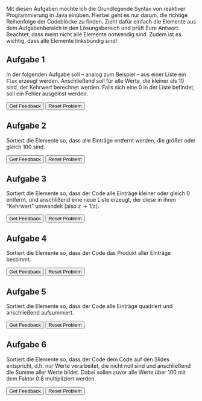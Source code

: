 Mit diesen Aufgaben möchte ich die Grundlegende Syntax von reaktiver Programmierung in Java einüben.
Hierbei geht es nur darum, die richtige Reihenfolge der Codeblöcke zu finden.
Zieht dafür einfach die Elemente aus dem Aufgabenbereich in den Lösungsbereich und prüft Eure Antwort.
Beachtet, dass meist nicht alle Elemente notwendig sind.
Zudem ist es wichtig, dass alle Elemente linksbündig sind!

##  Aufgabe 1
In der folgenden Aufgabe soll – analog zum Beispiel – aus einer Liste ein `Flux` erzeugt werden. Anschließend soll für alle Werte, die kleiner als 10 sind, der Kehrwert berechnet werden. Falls sich eine 0 in der Liste befindet, soll ein Fehler ausgelöst werden.


<div id="Task1-sortableTrash" class="sortable-code"></div> 
<div id="Task1-sortable" class="sortable-code"></div> 
<div style="clear:both;"></div> 
<p> 
    <input id="Task1-feedbackLink" value="Get Feedback" type="button" /> 
    <input id="Task1-newInstanceLink" value="Reset Problem" type="button" /> 
</p> 
<script type="text/javascript"> 
(function(){
  var initial = "Flux.fromIterable(List.of(5,15,3,0,17,-1))\n" +
    ".filter(i -&gt; i &lt; 10)\n" +
    ".map(i-&gt;  {\n" +
    "if (i == 0) {throw new IllegalArgumentException(&quot;Division by zero!&quot;);}\n" +
    "return (double) 1/i;}\n" +
    ")\n" +
    ".subscribe(\n" +
    "i -&gt; System.out.print(i + &quot;,&quot;),\n" +
    "err -&gt; System.err.println(err.toString())\n" +
    ");\n" +
    ".filter(i -&gt; i &gt;= 10) #distractor\n" +
    "return 1/i;} #distractor\n" +
    ".map(list -&gt; { #distractor\n" +
    "for(int i: list){ #distractor\n" +
    "} #distractor\n" +
    "Flux.just(List.of(5,15,3,0,17,-1)) #distractor";
  var parsonsPuzzle = new ParsonsWidget({
    "sortableId": "Task1-sortable",
    "max_wrong_lines": 10,
    "grader": ParsonsWidget._graders.LineBasedGrader,
    "exec_limit": 2500,
    "can_indent": true,
    "x_indent": 50,
    "lang": "en",
    "show_feedback": true,
    "trashId": "Task1-sortableTrash"
  });
  parsonsPuzzle.init(initial);
  parsonsPuzzle.shuffleLines();
  $("#Task1-newInstanceLink").click(function(event){ 
      event.preventDefault(); 
      parsonsPuzzle.shuffleLines(); 
  }); 
  $("#Task1-feedbackLink").click(function(event){ 
      event.preventDefault(); 
      parsonsPuzzle.getFeedback(); 
  }); 
})(); 
</script>

## Aufgabe 2

Sortiert die Elemente so, dass alle Einträge entfernt werden, die größer oder gleich 100 sind.


<div id="A2-sortableTrash" class="sortable-code"></div> 
<div id="A2-sortable" class="sortable-code"></div> 
<div style="clear:both;"></div> 
<p> 
    <input id="A2-feedbackLink" value="Get Feedback" type="button" /> 
    <input id="A2-newInstanceLink" value="Reset Problem" type="button" /> 
</p> 
<script type="text/javascript"> 
(function(){
  var initial = "List&lt;Integer&gt; neueListeMitZahlen2 = listeMitZahlen\n" +
    ".stream()\n" +
    ".filter(z -&gt; z &lt; 100)\n" +
    ".toList();\n" +
    ".filter(z -&gt; z + 100) #distractor\n" +
    ".filter(z -&gt; z &gt;= 100) #distractor";
  var parsonsPuzzle = new ParsonsWidget({
    "sortableId": "A2-sortable",
    "max_wrong_lines": 10,
    "grader": ParsonsWidget._graders.LineBasedGrader,
    "exec_limit": 2500,
    "can_indent": true,
    "x_indent": 50,
    "lang": "en",
    "show_feedback": true,
    "trashId": "A2-sortableTrash"
  });
  parsonsPuzzle.init(initial);
  parsonsPuzzle.shuffleLines();
  $("#A2-newInstanceLink").click(function(event){ 
      event.preventDefault(); 
      parsonsPuzzle.shuffleLines(); 
  }); 
  $("#A2-feedbackLink").click(function(event){ 
      event.preventDefault(); 
      parsonsPuzzle.getFeedback(); 
  }); 
})(); 
</script>

## Aufgabe 3
Sortiert die Elemente so, dass der Code alle Einträge kleiner oder gleich 0 entfernt, und anschlißend eine neue Liste erzeugt, der diese in ihren "Kehrwert" umwandelt (also z -> 1/z).

<div id="A3-sortableTrash" class="sortable-code"></div> 
<div id="A3-sortable" class="sortable-code"></div> 
<div style="clear:both;"></div> 
<p> 
    <input id="A3-feedbackLink" value="Get Feedback" type="button" /> 
    <input id="A3-newInstanceLink" value="Reset Problem" type="button" /> 
</p> 
<script type="text/javascript"> 
(function(){
  var initial = "List&lt;Double&gt; neueListeMitZahlen3 = listeMitZahlen\n" +
    ".stream()\n" +
    ".filter(z -&gt; z &gt; 0)\n" +
    ".map(z -&gt;  1.0 / z)\n" +
    ".toList();\n" +
    "  \n" +
    ".filter(z -&gt; z &lt;= 0) #distractor\n" +
    "List&lt;Integer&gt; neueListeMitZahlen3 = listeMitZahlen #distractor\n" +
    ".map(z -&gt;  z != 0) #distractor";
  var parsonsPuzzle = new ParsonsWidget({
    "sortableId": "A3-sortable",
    "max_wrong_lines": 10,
    "grader": ParsonsWidget._graders.LineBasedGrader,
    "exec_limit": 2500,
    "can_indent": true,
    "x_indent": 50,
    "lang": "en",
    "show_feedback": true,
    "trashId": "A3-sortableTrash"
  });
  parsonsPuzzle.init(initial);
  parsonsPuzzle.shuffleLines();
  $("#A3-newInstanceLink").click(function(event){ 
      event.preventDefault(); 
      parsonsPuzzle.shuffleLines(); 
  }); 
  $("#A3-feedbackLink").click(function(event){ 
      event.preventDefault(); 
      parsonsPuzzle.getFeedback(); 
  }); 
})(); 
</script>

## Aufgabe 4

Sortiert die Elemente so, dass der Code das Produkt aller Einträge bestimmt.

<div id="A4-sortableTrash" class="sortable-code"></div> 
<div id="A4-sortable" class="sortable-code"></div> 
<div style="clear:both;"></div> 
<p> 
    <input id="A4-feedbackLink" value="Get Feedback" type="button" /> 
    <input id="A4-newInstanceLink" value="Reset Problem" type="button" /> 
</p> 
<script type="text/javascript"> 
(function(){
  var initial = "int produktAllerZahlen = listeMitZahlen\n" +
    ".stream()\n" +
    ".reduce(1, (produkt, z) -&gt; produkt * z);\n" +
    "  \n" +
    ".toList(); #distractor\n" +
    ".reduce(0, (produkt, z) -&gt; produkt * z); #distractor";
  var parsonsPuzzle = new ParsonsWidget({
    "sortableId": "A4-sortable",
    "max_wrong_lines": 10,
    "grader": ParsonsWidget._graders.LineBasedGrader,
    "exec_limit": 2500,
    "can_indent": true,
    "x_indent": 50,
    "lang": "en",
    "show_feedback": true,
    "trashId": "A4-sortableTrash"
  });
  parsonsPuzzle.init(initial);
  parsonsPuzzle.shuffleLines();
  $("#A4-newInstanceLink").click(function(event){ 
      event.preventDefault(); 
      parsonsPuzzle.shuffleLines(); 
  }); 
  $("#A4-feedbackLink").click(function(event){ 
      event.preventDefault(); 
      parsonsPuzzle.getFeedback(); 
  }); 
})(); 
</script>

## Aufgabe 5

Sortiert die Elemente so, dass der Code alle Einträge quadriert und anschließend aufsummiert.

<div id="A5-sortableTrash" class="sortable-code"></div> 
<div id="A5-sortable" class="sortable-code"></div> 
<div style="clear:both;"></div> 
<p> 
    <input id="A5-feedbackLink" value="Get Feedback" type="button" /> 
    <input id="A5-newInstanceLink" value="Reset Problem" type="button" /> 
</p> 
<script type="text/javascript"> 
(function(){
  var initial = "int quadrataggregiert = listeMitZahlen\n" +
    ".stream()\n" +
    ".map(z -&gt; z * z)\n" +
    ".reduce(0, Integer::sum);\n" +
    ".toList(); #distractor\n" +
    ".reduce(1, Integer::sum); #distractor\n" +
    ".filter(z -&gt; z == z*z) #distractor\n" +
    ".reduce(0, (produkt, z) -&gt; produkt * z); #distractor";
  var parsonsPuzzle = new ParsonsWidget({
    "sortableId": "A5-sortable",
    "max_wrong_lines": 10,
    "grader": ParsonsWidget._graders.LineBasedGrader,
    "exec_limit": 2500,
    "can_indent": true,
    "x_indent": 50,
    "lang": "en",
    "show_feedback": true,
    "trashId": "A5-sortableTrash"
  });
  parsonsPuzzle.init(initial);
  parsonsPuzzle.shuffleLines();
  $("#A5-newInstanceLink").click(function(event){ 
      event.preventDefault(); 
      parsonsPuzzle.shuffleLines(); 
  }); 
  $("#A5-feedbackLink").click(function(event){ 
      event.preventDefault(); 
      parsonsPuzzle.getFeedback(); 
  }); 
})(); 
</script>

## Aufgabe 6

Sortiert die Elemente so, dass der Code dem Code auf den Slides entspricht, d.h. nur Werte verarbeitet, die nicht null sind und anschließend die Summe aller Werte bildet.
Dabei sollen zuvor alle Werte über 100 mit dem Faktor 0.8 multipliziert werden.

<div id="A6-sortableTrash" class="sortable-code"></div> 
<div id="A6-sortable" class="sortable-code"></div> 
<div style="clear:both;"></div> 
<p> 
    <input id="A6-feedbackLink" value="Get Feedback" type="button" /> 
    <input id="A6-newInstanceLink" value="Reset Problem" type="button" /> 
</p> 
<script type="text/javascript"> 
(function(){
  var initial = "public double berechneSumme(List&lt;Optional&lt;Integer&gt;&gt; zahlenListe) {\n" +
    "return zahlenListe\n" +
    ".stream()\n" +
    ".filter(Optional::isPresent)\n" +
    ".map(Optional::get)\n" +
    ".map(zahl -&gt; zahl &gt; 100 ? zahl * 0.8 : zahl)\n" +
    ".reduce(0.0, Double::sum);\n" +
    "}\n" +
    ".map(z -&gt; z + s) #distractor\n" +
    ".toList(); #distractor\n" +
    "public double berechneSumme(List&lt;Integer&gt; zahlenListe) { #distractor";
  var parsonsPuzzle = new ParsonsWidget({
    "sortableId": "A6-sortable",
    "max_wrong_lines": 10,
    "grader": ParsonsWidget._graders.LineBasedGrader,
    "exec_limit": 2500,
    "can_indent": false,
    "x_indent": 50,
    "lang": "en",
    "show_feedback": true,
    "trashId": "A6-sortableTrash"
  });
  parsonsPuzzle.init(initial);
  parsonsPuzzle.shuffleLines();
  $("#A6-newInstanceLink").click(function(event){ 
      event.preventDefault(); 
      parsonsPuzzle.shuffleLines(); 
  }); 
  $("#A6-feedbackLink").click(function(event){ 
      event.preventDefault(); 
      parsonsPuzzle.getFeedback(); 
  }); 
})(); 
</script>




